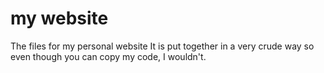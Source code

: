 # my website
The files for my personal website
It is put together in a very crude way so even though you can copy my code, I wouldn't.
